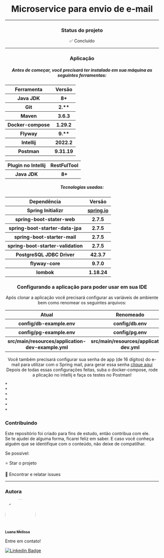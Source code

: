 <h1 align="center"> Microservice para envio de e-mail</h1>
<hr>
<h3 align="center">Status do projeto</h3>
<p align="center">✅ Concluído</p>
<hr>

<div align="center">
<h3>Aplicação</h3>
<h5>Antes de começar, você precisará ter instalado em sua máquina as seguintes ferramentas: </h5>

<table align="center">
<tr>
<th>Ferramenta</th>
<th>Versão</th>
</tr>
<tr>
<th>Java JDK</th>
<th>8+</th>
</tr>
<tr>
<th>Git</th>
<th>2.**</th>
</tr>
<tr>
<th>Maven</th>
<th>3.6.3</th>
</tr>
<tr>
<th>Docker-compose</th>
<th>1.29.2</th>
</tr>
<tr>
<th>Flyway</th>
<th>9.**</th>
</tr>
<tr>
<th>Intellij</th>
<th>2022.2</th>
</tr>
<tr>
<th>Postman</th>
<th>9.31.19</th>
</tr>
</table>
<table>
<tr>
<th>Plugin no Intellij</th>
<th>RestFulTool</th>
</tr>
<tr>
<th>Java JDK</th>
<th>8+</th>
</tr>
<tr>
</table>

<h5>Tecnologias usadas: </h5>

<table>
<tr>
<th>Dependência</th>
<th>Versão</th>
</tr>
<tr>
<th>Spring Initializr</th>
<th><a href="https://start.spring.io">spring.io</a></th>
</tr>
<tr>
<th>spring-boot-stater-web</th>
<th>2.7.5</th>
</tr>
<tr>
<th>spring-boot-starter-data-jpa</th>
<th>2.7.5</th>
</tr>
<tr>
<th>spring-boot-starter-mail</th>
<th>2.7.5</th>
</tr>
<tr>
<th>spring-boot-starter-validation</th>
<th>2.7.5</th>
</tr>
<tr>
<th>PostgreSQL JDBC Driver</th>
<th>42.3.7</th>
</tr>
<tr>
<th>flyway-core</th>
<th>9.7.0</th>
</tr>
<tr>
<th>lombok</th>
<th>1.18.24</th>
</tr>

</table>

<h3>Configurando a aplicação para poder usar em sua IDE</h3>
Após clonar a aplicação você precisará configurar as variáveis de ambiente bem como renomear os seguintes arquivos:
<table>
<tr>
<th>Atual</th>
<th>Renomeado</th>
</tr>
<tr>
<th>config/db-example.env</th>
<th>config/db.env</th>
</tr>
<tr>
<th>config/pg-example.env</th>
<th>config/pg.env</th>
</tr>
<tr>
<th>src/main/resources/application-dev-example.yml</th>
<th>src/main/resources/application-dev.yml</th>
</tr>

</table>

Você também precisará configurar sua senha de app (de 16 dígitos) do e-mail para utilizar com o Spring mail, para gerar essa senha <a href="https://support.google.com/accounts/answer/185833?hl=pt-BR">clique aqui</a>
<br>Depois de todas essas configurações feitas, suba o docker-compose, rode a plicação no intellij e faça os testes no Postman!
</div>
*<br>
*<br>
*<br>
*<br>
*<br>
*<br>

<h3>Contribuindo</h3>

Este repositório foi criado para fins de estudo, então contribua com ele.<br>
Se te ajudei de alguma forma, ficarei feliz em saber. E caso você conheça alguém que se identifique com o conteúdo, não deixe de compatilhar.

Se possível:

⭐️  Star o projeto

🐛 Encontrar e relatar issues

<hr>

<h3>Autora</h3>


 <img style="border-radius: 50%;" src="https://avatars.githubusercontent.com/u/79280706?v=4" width="100px;" alt=""/>
 <br />
 <sub><b>Luana Melissa</b></sub>

Entre em contato!

[![Linkedin Badge](https://img.shields.io/badge/-Luana-blue?style=flat-square&logo=Linkedin&logoColor=white&link=https://www.linkedin.com/in/luana-m-473208207/)](https://www.linkedin.com/in/luana-m-473208207/)
